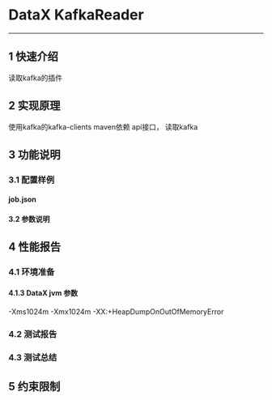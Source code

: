# DataX KafkaReader


---

## 1 快速介绍

读取kafka的插件

## 2 实现原理

使用kafka的kafka-clients  maven依赖 api接口， 读取kafka

## 3 功能说明

### 3.1 配置样例

#### job.json



#### 3.2 参数说明



## 4 性能报告

### 4.1 环境准备


#### 4.1.3 DataX jvm 参数

-Xms1024m -Xmx1024m -XX:+HeapDumpOnOutOfMemoryError

### 4.2 测试报告



### 4.3 测试总结


## 5 约束限制

